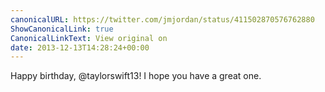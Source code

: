 ```yaml
---
canonicalURL: https://twitter.com/jmjordan/status/411502870576762880
ShowCanonicalLink: true
CanonicalLinkText: View original on
date: 2013-12-13T14:28:24+00:00
---
```

Happy birthday, @taylorswift13! I hope you have a great one.